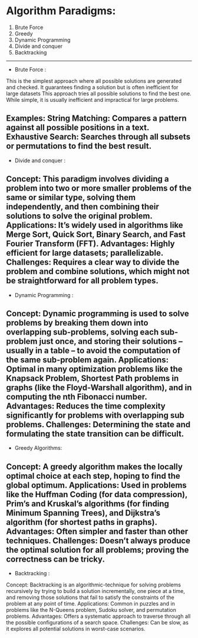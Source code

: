 # Algorithm Paradigms:

1. Brute Force
2. Greedy
3. Dynamic Programming 
4. Divide and conquer 
5. Backtracking
------------------------------------------------------------------------------------------------------------------------------------------------------------------------------------------------------------------------------------------------------------

- Brute Force : 

This is the simplest approach where all possible solutions are generated and checked. It guarantees finding a solution but is often inefficient for large datasets
This approach tries all possible solutions to find the best one. While simple, it is usually inefficient and impractical for large problems.

Examples:
String Matching: Compares a pattern against all possible positions in a text.
Exhaustive Search: Searches through all subsets or permutations to find the best result.
------------------------------------------------------------------------------------------------------------------------------------------------------------------------------------------------------------------------------------------------------------

- Divide and conquer :

Concept: This paradigm involves dividing a problem into two or more smaller problems of the same or similar type, solving them independently, and then combining their solutions to solve the original problem.
Applications: It’s widely used in algorithms like Merge Sort, Quick Sort, Binary Search, and Fast Fourier Transform (FFT).
Advantages: Highly efficient for large datasets; parallelizable.
Challenges: Requires a clear way to divide the problem and combine solutions, which might not be straightforward for all problem types.
------------------------------------------------------------------------------------------------------------------------------------------------------------------------------------------------------------------------------------------------------------

- Dynamic Programming : 

Concept: Dynamic programming is used to solve problems by breaking them down into overlapping sub-problems, solving each sub-problem just once, and storing their solutions – usually in a table – to avoid the computation of the same sub-problem again.
Applications: Optimal in many optimization problems like the Knapsack Problem, Shortest Path problems in graphs (like the Floyd-Warshall algorithm), and in computing the nth Fibonacci number.
Advantages: Reduces the time complexity significantly for problems with overlapping sub problems.
Challenges: Determining the state and formulating the state transition can be difficult.
------------------------------------------------------------------------------------------------------------------------------------------------------------------------------------------------------------------------------------------------------------

- Greedy Algorithms:

Concept: A greedy algorithm makes the locally optimal choice at each step, hoping to find the global optimum.
Applications: Used in problems like the Huffman Coding (for data compression), Prim’s and Kruskal’s algorithms (for finding Minimum Spanning Trees), and Dijkstra’s algorithm (for shortest paths in graphs).
Advantages: Often simpler and faster than other techniques.
Challenges: Doesn’t always produce the optimal solution for all problems; proving the correctness can be tricky.
------------------------------------------------------------------------------------------------------------------------------------------------------------------------------------------------------------------------------------------------------------

- Backtracking :

Concept: Backtracking is an algorithmic-technique for solving problems recursively by trying to build a solution incrementally, one piece at a time, and removing those solutions that fail to satisfy the constraints of the problem at any point of time.
Applications: Common in puzzles and in problems like the N-Queens problem, Sudoku solver, and permutation problems.
Advantages: Offers a systematic approach to traverse through all the possible configurations of a search space.
Challenges: Can be slow, as it explores all potential solutions in worst-case scenarios. 